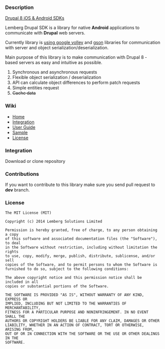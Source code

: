 ### Description

[Drupal 8 iOS & Android SDKs](http://drupalsdk.com)

Lemberg Drupal SDK is a library for native **Android** applications to communicate with **Drupal** web servers.

Currently library is [using google volley] and [gson] libraries for communication with server and object serialization/deserialization.

Main purpose of this library is to make communication with Drupal 8 - based servers as easy and intuitive as possible.

1. Synchronous and asynchronous requests
2. Flexible object serialization / deserialization
3. API can calculate object differences to perform patch requests
4. Simple entities request
5. <strike>Cache data</strike>

### Wiki

* [Home]
* [Integration]
* [User Guide]
* [Sample]
* [License]

### Integration

Download or clone repository


### Contributions

If you want to contribute to this library make sure you send pull request to **dev** branch.

### License

```
The MIT License (MIT)

Copyright (c) 2014 Lemberg Solutions Limited

Permission is hereby granted, free of charge, to any person obtaining a copy
of this software and associated documentation files (the "Software"), to deal
in the Software without restriction, including without limitation the rights
to use, copy, modify, merge, publish, distribute, sublicense, and/or sell
copies of the Software, and to permit persons to whom the Software is
furnished to do so, subject to the following conditions:

The above copyright notice and this permission notice shall be included in all
copies or substantial portions of the Software.

THE SOFTWARE IS PROVIDED "AS IS", WITHOUT WARRANTY OF ANY KIND, EXPRESS OR
IMPLIED, INCLUDING BUT NOT LIMITED TO THE WARRANTIES OF MERCHANTABILITY,
FITNESS FOR A PARTICULAR PURPOSE AND NONINFRINGEMENT. IN NO EVENT SHALL THE
AUTHORS OR COPYRIGHT HOLDERS BE LIABLE FOR ANY CLAIM, DAMAGES OR OTHER
LIABILITY, WHETHER IN AN ACTION OF CONTRACT, TORT OR OTHERWISE, ARISING FROM,
OUT OF OR IN CONNECTION WITH THE SOFTWARE OR THE USE OR OTHER DEALINGS IN THE
SOFTWARE.
```

[using google volley]:https://android.googlesource.com/platform/frameworks/volley
[gson]:https://code.google.com/p/google-gson/
[Home]:https://github.com/jaranetwork/d8androidsdk/wiki
[Integration]:https://github.com/jaranetwork/d8androidsdk/wiki/Integration
[User Guide]:https://github.com/jaranetwork/d8androidsdk/wiki/User-Guide
[Sample]:https://github.com/jaranetwork/d8androidsdk/wiki/Sample
[License]:https://github.com/jaranetwork/d8androidsdk/wiki/License
[Gradle, please]:http://gradleplease.appspot.com/
